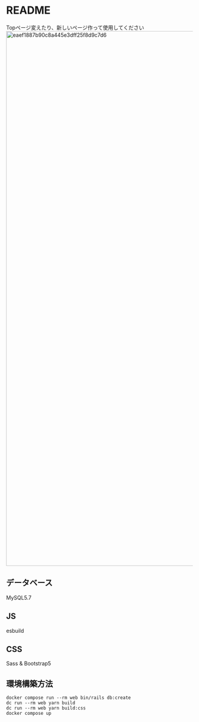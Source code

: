 # README
Topページ変えたり、新しいページ作って使用してください
<img width="1440" alt="eaef1887b90c8a445e3dff25f8d9c7d6" src="https://github.com/kenchasonakai/rails7_bootstrap_template/assets/67856090/f5ccf387-8225-4c66-87b5-f0b7fd7e6ed2">


## データベース
MySQL5.7

## JS
esbuild

## CSS
Sass & Bootstrap5

## 環境構築方法

```
docker compose run --rm web bin/rails db:create
dc run --rm web yarn build
dc run --rm web yarn build:css
docker compose up
```
